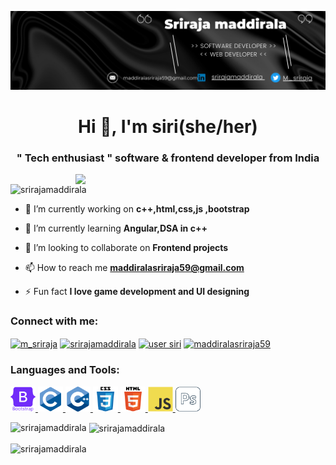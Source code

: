![logo](https://github.com/srirajamaddirala/srirajamaddirala/blob/main/banner.png)
<h1 align="center">Hi 👋, I'm siri(she/her) </h1>
<h3 align="center">" Tech enthusiast " software & frontend developer from India </h3>

<image align="right"   width = "400" src = " https://cdn.dribbble.com/users/1364029/screenshots/16093268/media/68e82a7fb4904614a9066d6b540c14b2.gif " >

<p align="left"> <img src="https://komarev.com/ghpvc/?username=srirajamaddirala&label=Profile%20views&color=0e75b6&style=flat" alt="srirajamaddirala" /> </p>

- 🔭 I’m currently working on **c++,html,css,js ,bootstrap**

- 🌱 I’m currently learning **Angular,DSA in c++**

- 👯 I’m looking to collaborate on **Frontend projects**

- 📫 How to reach me **maddiralasriraja59@gmail.com**

- ⚡ Fun fact **I love game development and UI designing**

<h3 align="left">Connect with me: </h3>
<p align="left">
<a href="https://twitter.com/m_sriraja" target="blank"><img align="center" src="https://raw.githubusercontent.com/rahuldkjain/github-profile-readme-generator/master/src/images/icons/Social/twitter.svg" alt=" m_sriraja " height="30" width="40" /></a>
<a href="https://linkedin.com/in/srirajamaddirala" target="blank"><img align="center" src="https://raw.githubusercontent.com/rahuldkjain/github-profile-readme-generator/master/src/images/icons/Social/linked-in-alt.svg" alt=" srirajamaddirala " height="30" width="40" /></a>
<a href="https://stackoverflow.com/users/user siri" target="blank"><img align="center" src="https://raw.githubusercontent.com/rahuldkjain/github-profile-readme-generator/master/src/images/icons/Social/stack-overflow.svg" alt=" user siri " height="30" width="40" /></a>
<a href="https://www.leetcode.com/maddiralasriraja59" target="blank"><img align="center" src="https://raw.githubusercontent.com/rahuldkjain/github-profile-readme-generator/master/src/images/icons/Social/leet-code.svg" alt=" maddiralasriraja59 " height="30" width="40" /></a>
</p>

<h3 align="left">Languages and Tools:</h3>
<p align="left"> <a href="https://getbootstrap.com" target="_blank" rel="noreferrer"> <img src="https://raw.githubusercontent.com/devicons/devicon/master/icons/bootstrap/bootstrap-plain-wordmark.svg" alt=" bootstrap " width="40" height="40"/> </a> <a href="https://www.cprogramming.com/" target="_blank" rel="noreferrer"> <img src="https://raw.githubusercontent.com/devicons/devicon/master/icons/c/c-original.svg" alt="c" width="40" height="40"/> </a> <a href="https://www.w3schools.com/cpp/" target="_blank" rel="noreferrer"> <img src="https://raw.githubusercontent.com/devicons/devicon/master/icons/cplusplus/cplusplus-original.svg" alt="cplusplus " width="40" height="40"/> </a> <a href="https://www.w3schools.com/css/" target="_blank" rel="noreferrer"> <img src="https://raw.githubusercontent.com/devicons/devicon/master/icons/css3/css3-original-wordmark.svg" alt=" css3 " width="40" height="40"/> </a> <a href="https://www.w3.org/html/" target="_blank" rel="noreferrer"> <img src="https://raw.githubusercontent.com/devicons/devicon/master/icons/html5/html5-original-wordmark.svg" alt=" html5 " width="40" height="40"/> </a> <a href="https://developer.mozilla.org/en-US/docs/Web/JavaScript" target="_blank" rel="noreferrer"> <img src="https://raw.githubusercontent.com/devicons/devicon/master/icons/javascript/javascript-original.svg" alt=" javascript " width="40" height="40"/> </a> <a href="https://www.photoshop.com/en" target="_blank" rel="noreferrer"> <img src="https://raw.githubusercontent.com/devicons/devicon/master/icons/photoshop/photoshop-line.svg" alt=" photoshop " width="40" height="40"/> </a> </p>

<p><img align="left" src="https://github-readme-stats.vercel.app/api/top-langs?username=srirajamaddirala&show_icons=true&locale=en&layout=compact" alt="srirajamaddirala" /></p>

<p>&nbsp;<img align="center" src="https://github-readme-stats.vercel.app/api?username=srirajamaddirala&show_icons=true&locale=en" alt="srirajamaddirala" /></p>

<p><img align="center" src="https://github-readme-streak-stats.herokuapp.com/?user=srirajamaddirala&" alt="srirajamaddirala" /></p>


